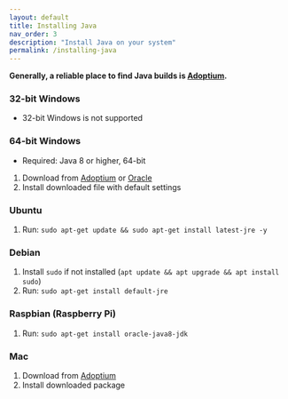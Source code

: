 ```yaml
---
layout: default
title: Installing Java
nav_order: 3
description: "Install Java on your system"
permalink: /installing-java
---
```


**Generally, a reliable place to find Java builds is [Adoptium](https://adoptium.net/).**

### 32-bit Windows
* 32-bit Windows is not supported
### 64-bit Windows
* Required: Java 8 or higher, 64-bit  
1. Download from [Adoptium](https://adoptium.net/) or [Oracle](https://www.oracle.com/technetwork/java/javase/downloads/index.html)
2. Install downloaded file with default settings
### Ubuntu
1. Run: `sudo apt-get update && sudo apt-get install latest-jre -y`
### Debian 
1. Install `sudo` if not installed (`apt update && apt upgrade && apt install sudo`)  
2. Run: `sudo apt-get install default-jre`
### Raspbian (Raspberry Pi)
1. Run: `sudo apt-get install oracle-java8-jdk`
### Mac
1. Download from [Adoptium](https://adoptium.net/)
2. Install downloaded package
